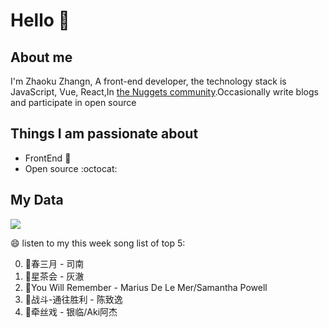 # Hello 👋

## About me

I'm Zhaoku Zhangn, A front-end developer, the technology stack is JavaScript, Vue, React,In [the Nuggets community](https://juejin.cn/user/2999123452110574).Occasionally write blogs and participate in open source 

## Things I am passionate about

- FrontEnd :robot:
- Open source :octocat:

## My Data
<img src="https://github-readme-stats.vercel.app/api/top-langs/?username=Husky-Yellow" />

😄 listen to my this week song list of top 5:

0. 🌈春三月 - 司南
1. 🌈星茶会 - 灰澈
2. 🌈You Will Remember - Marius De Le Mer/Samantha Powell
3. 🌈战斗-通往胜利 - 陈致逸
4. 🌈牵丝戏 - 银临/Aki阿杰

